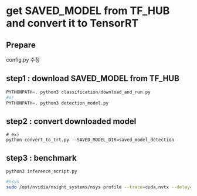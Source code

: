 # get SAVED_MODEL from TF_HUB and convert it to TensorRT


## Prepare
config.py 수정

## step1 : download SAVED_MODEL from TF_HUB

```python
PYTHONPATH=. python3 classification/download_and_run.py
#or 
PYTHONPATH=. python3 detection_model.py
```

## step2 : convert downloaded model
```
# ex)
python convert_to_trt.py --SAVED_MODEL_DIR=saved_model_detection
```

## step3 : benchmark
```
python3 inference_script.py
```

```bash
#nsys
sudo /opt/nvidia/nsight_systems/nsys profile --trace=cuda,nvtx --delay=60 -o=/sdcard/nsys_results/tensorRT/effnet --force-overwrite=true --export=sqlite python3 inference_script.py 
```
